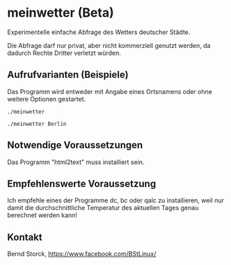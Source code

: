 # meinwetter (Beta)

Experimentelle einfache Abfrage des Wetters deutscher Städte.

Die Abfrage darf nur privat, aber nicht kommerziell genutzt werden, da dadurch Rechte Dritter verletzt würden.

## Aufrufvarianten (Beispiele)

Das Programm wird entweder mit Angabe eines Ortsnamens oder ohne weitere Optionen gestartet.

`./meinwetter`

`./meinwetter Berlin`

## Notwendige Voraussetzungen

Das Programm "html2text" muss installiert sein.

## Empfehlenswerte Voraussetzung

Ich empfehle eines der Programme dc, bc oder qalc zu installieren, weil nur damit die durchschnittliche Temperatur des aktuellen Tages genau berechnet werden kann!

## Kontakt
Bernd Storck, https://www.facebook.com/BStLinux/

